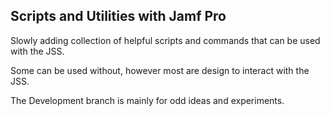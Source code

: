 ## Scripts and Utilities with Jamf Pro


Slowly adding collection of helpful scripts and commands that can be used with the JSS.

Some can be used without, however most are design to interact with the JSS.

The Development branch is mainly for odd ideas and experiments.
